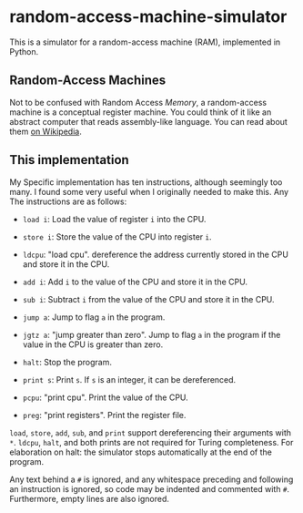 # random-access-machine-simulator
This is a simulator for a random-access machine (RAM), implemented in Python.

## Random-Access Machines
Not to be confused with Random Access _Memory_, a random-access machine is a conceptual register machine. You could think of it like an abstract computer that reads assembly-like language. You can read about them [on Wikipedia](https://en.wikipedia.org/wiki/Random-access_machine).

## This implementation
My Specific implementation has ten instructions, although seemingly too many. I found some very useful when I originally needed to make this. Any The instructions are as follows:
- `load i`: Load the value of register `i` into the CPU.
- `store i`: Store the value of the CPU into register `i`.
- `ldcpu`: "load cpu". dereference the address currently stored in the CPU and store it in the CPU.

- `add i`: Add `i` to the value of the CPU and store it in the CPU.
- `sub i`: Subtract `i` from the value of the CPU and store it in the CPU.

- `jump a`: Jump to flag `a` in the program.
- `jgtz a`: "jump greater than zero". Jump to flag `a` in the program if the value in the CPU is greater than zero.

- `halt`: Stop the program.

- `print s`: Print `s`. If `s` is an integer, it can be dereferenced.
- `pcpu`: "print cpu". Print the value of the CPU.
- `preg`: "print registers". Print the register file.

`load`, `store`, `add`, `sub`, and `print` support dereferencing their arguments with `*`. `ldcpu`, `halt`, and both prints are not required for Turing completeness. For elaboration on halt: the simulator stops automatically at the end of the program.

Any text behind a `#` is ignored, and any whitespace preceding and following an instruction is ignored, so code may be indented and commented with `#`. Furthermore, empty lines are also ignored.

